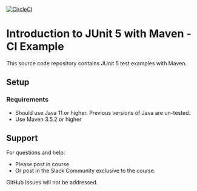 [![CircleCI](https://circleci.com/gh/springframeworkguru/testing-java-junit5-ci.svg?style=svg)](https://circleci.com/gh/springframeworkguru/testing-java-junit5-ci)

# Introduction to JUnit 5 with Maven - CI Example


This source code repository contains JUnit 5 test examples with Maven.

## Setup
### Requirements
* Should use Java 11 or higher. Previous versions of Java are un-tested.
* Use Maven 3.5.2 or higher

## Support
For questions and help:
* Please post in course
* Or post in the Slack Community exclusive to the course.

GitHub Issues will not be addressed.
